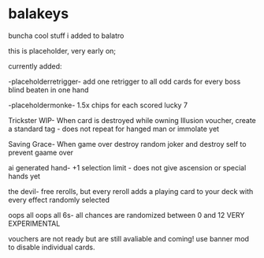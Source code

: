 # balakeys
buncha cool stuff i added to balatro

this is placeholder, very early on;

currently added:

-placeholderretrigger- add one retrigger to all odd cards for every boss blind beaten in one hand

-placeholdermonke- 1.5x chips for each scored lucky 7

Trickster WIP- When card is destroyed while owning Illusion voucher, create a standard tag - does not repeat for hanged man or immolate yet

Saving Grace- When game over destroy random joker and destroy self to prevent gaame over

ai generated hand- +1 selection limit - does not give ascension or special hands yet

the devil- free rerolls, but every reroll adds a playing card to your deck with every effect randomly selected

oops all oops all 6s- all chances are randomized between 0 and 12 VERY EXPERIMENTAL

vouchers are not ready but are still avaliable and coming! use banner mod to disable individual cards.
